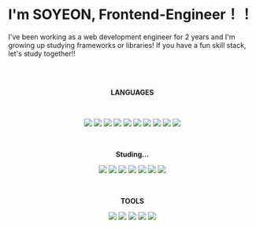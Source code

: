 
# I'm SOYEON,  Frontend-Engineer！！

I've been working as a web development engineer for 2 years and I'm growing up studying frameworks or libraries!
If you have a fun skill stack, let's study together!!

<br/>

<br/>
<p align="center">
    <b>LANGUAGES</b> 
</p>
<br />
<p align="center">
<img src="https://img.shields.io/badge/Html-E34F26?style=for-the-badge&logo=HTML5&logoColor=white"/> 
    <img src="https://img.shields.io/badge/CSS-1572B6?style=for-the-badge&logo=CSS3&logoColor=white"/> 
    <img src="https://img.shields.io/badge/JavaScript-F7DF1E?style=for-the-badge&logo=JavaScript&logoColor=white"/> 
    <img src="https://img.shields.io/badge/Typescript-3178C6?style=for-the-badge&logo=Typescript&logoColor=white">
    <img src="https://img.shields.io/badge/React-61DAFB?style=for-the-badge&logo=React&logoColor=white"/> 
     <img src="https://img.shields.io/badge/Vue.js-35495E?style=for-the-badge&logo=vuedotjs&logoColor=4FC08D" />
     <img src="https://img.shields.io/badge/Next.JS-000000?style=for-the-badge&logo=Next.JS&logoColor=white">
    <img src="https://img.shields.io/badge/JAVA-007396?style=for-the-badge&logo=JAVA&logoColor=white"/>  
    <img src="https://img.shields.io/badge/MYSQL-4479A1?style=for-the-badge&logo=MySQL&logoColor=white"/>
    <img src="https://shields.io/badge/-PHP-3776AB?style=for-the-badge&logo=php" />
 </p>   
 <br/>
  <p align="center">
    <b>Studing...</b> 
 </p>
 <p align="center">
     <img src="https://img.shields.io/badge/React-61DAFB?style=for-the-badge&logo=React&logoColor=white"/>
     <img src="https://img.shields.io/badge/Typescript-3178C6?style=for-the-badge&logo=Typescript&logoColor=white">
     <img src="https://img.shields.io/badge/Next.JS-000000?style=for-the-badge&logo=Next.JS&logoColor=white">
     <img src="https://img.shields.io/badge/Three.js-000000?style=for-the-badge&logo=Three.JS&logoColor=white">
     <img src="https://img.shields.io/badge/-NestJs-ea2845?style=for-the-badge&logo=nestjs&logoColor=white" >
     <img src="https://img.shields.io/badge/Laravel-v10-FF2D20?style=for-the-badge&logo=laravel&logoColor=white" />
     <img src="https://img.shields.io/badge/ReactNative-222222?style=for-the-badge&logo=React&logoColor=" />
</p>
 <br/>
 <p align="center">
    <b>TOOLS</b> 
</p>
<p align="center">
<img src="https://img.shields.io/badge/Eclipse IDE-2C2255?style=for-the-badge&logo=Eclipse IDE&logoColor=white"/>
<img src="https://img.shields.io/badge/IntelliJ IDEA-000000?style=for-the-badge&logo=IntelliJ IDEA&logoColor=white"/>
<img src="https://img.shields.io/badge/Visual Studio Code-007ACC?style=for-the-badge&logo=Visual Studio Code&logoColor=white"/>
<img src="https://img.shields.io/badge/Git-F05032?style=for-the-badge&logo=Git&logoColor=white"/>
<img src="https://img.shields.io/badge/slack-FFFFFF?style=for-the-badge&logo=slack&logoColor=blueviolet"/>
</p>
    

